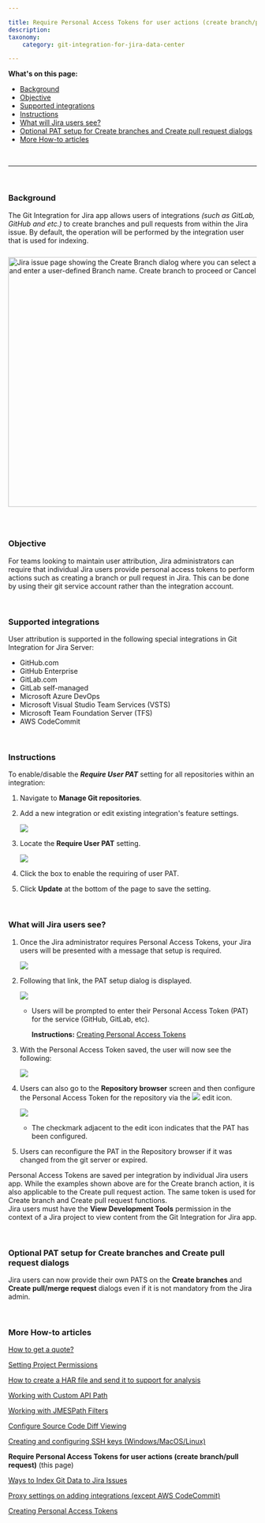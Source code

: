```yaml
---

title: Require Personal Access Tokens for user actions (create branch/pull request)
description:
taxonomy:
    category: git-integration-for-jira-data-center

---
```


<!-- how to -->

**What's on this page:**
- [Background](#background)
- [Objective](#objective)
- [Supported integrations](#supported-integrations)
- [Instructions](#instructions)
- [What will Jira users see?](#what-will-jira-users-see)
- [Optional PAT setup for Create branches and Create pull request dialogs](#optional-pat-setup-for-create-branches-and-create-pull-request-dialogs)
- [More How-to articles](#more-how-to-articles)

&nbsp;
* * *
&nbsp;

### Background

The Git Integration for Jira app allows users of integrations _(such as GitLab, GitHub and etc.)_ to create branches and pull requests from within the Jira issue. By default, the operation will be performed by the integration user that is used for indexing.

<img src='/wp-content/uploads/gij-jira-server-create-branch-example-01.png' width=680 height=506 alt='Jira issue page showing the Create Branch dialog where you can select a Repository, Base Branch and enter a user-defined Branch name. Create branch to proceed or Cancel to disregard.' style='display:block;margin:25px auto;max-width:100%'/>

&nbsp;

### Objective

For teams looking to maintain user attribution, Jira administrators can require that individual Jira users provide personal access tokens to perform actions such as creating a branch or pull request in Jira. This can be done by using their git service account rather than the integration account.

&nbsp;

### Supported integrations

User attribution is supported in the following special integrations in Git Integration for Jira Server:

*   GitHub.com
*   GitHub Enterprise
*   GitLab.com
*   GitLab self-managed
*   Microsoft Azure DevOps
*   Microsoft Visual Studio Team Services (VSTS)
*   Microsoft Team Foundation Server (TFS)
*   AWS CodeCommit

&nbsp;

### Instructions

To enable/disable the _**Require User PAT**_ setting for all repositories within an integration:

1.  Navigate to **Manage Git repositories**.

2.  Add a new integration or edit existing integration's feature settings.

    ![](/wp-content/uploads/gij-gitserver-webhook-cfg-edit-features-settings-sel-c.png)

3.  Locate the **Require User PAT** setting.

    ![](/wp-content/uploads/gij-gitserver-edit-features-cfg-reqUserPAT-sel-c.png)

4.  Click the box to enable the requiring of user PAT.

5.  Click **Update** at the bottom of the page to save the setting.

&nbsp;

### What will Jira users see?

1.  Once the Jira administrator requires Personal Access Tokens, your Jira users will be presented with a message that setup is required.

    ![](/wp-content/uploads/gij-gitserver-create-branch-dlg-start-c.png)

2.  Following that link, the PAT setup dialog is displayed.

    ![](/wp-content/uploads/gij-gitserver-setup-pat-dlg-c.png)

    *   Users will be prompted to enter their Personal Access Token (PAT) for the service (GitHub, GitLab, etc).

        **Instructions:** [Creating Personal Access Tokens](/git-integration-for-jira-data-center/Creating-Personal-Access-Tokens-gij-self-managed)

3.  With the Personal Access Token saved, the user will now see the following:

    ![](/wp-content/uploads/gij-gitserver-create-branch-dlg-use-pat-sel-c.png)

4.  Users can also go to the **Repository browser** screen and then configure the Personal Access Token for the repository via the ![](gij-edit-icon-dark.png) edit icon.

    ![](/wp-content/uploads/gij-gitserver-repo-browser-PAT-col-sel-c.png)

    *   The checkmark adjacent to the edit icon indicates that the PAT has been configured.

5.  Users can reconfigure the PAT in the Repository browser if it was changed from the git server or expired.

<div class="bbb-callout bbb--info">
    <div class="irow">
    <div class="ilogobox">
        <span class="logoimg"></span>
    </div>
    <div class="imsgbox">
        Personal Access Tokens are saved per integration by individual Jira users app. While the examples shown above are for the Create branch action, it is also applicable to the Create pull request action. The same token is used for Create branch and Create pull request functions.
    </div>
    </div>
</div>

<div class="bbb-callout bbb--alert">
    <div class="irow">
    <div class="ilogobox">
        <span class="logoimg"></span>
    </div>
    <div class="imsgbox">
        Jira users must have the <b>View Development Tools</b> permission in the context of a Jira project to view content from the Git Integration for Jira app.
    </div>
    </div>
</div>

&nbsp;

### Optional PAT setup for Create branches and Create pull request dialogs

Jira users can now provide their own PATS on the **Create branches** and **Create pull/merge request** dialogs even if it is not mandatory from the Jira admin.

&nbsp;

### More How-to articles

[How to get a quote?](/git-integration-for-jira-data-center/how-to-get-a-quote-gij-self-managed/)

[Setting Project Permissions](/git-integration-for-jira-data-center/Setting-Project-Permissions-gij-self-managed)

[How to create a HAR file and send it to support for analysis](/git-integration-for-jira-data-center/how-to-create-a-har-file-and-send-it-to-support-for-analysis-gij-self-managed/)

[Working with Custom API Path](/git-integration-for-jira-data-center/Working-with-Custom-API-Path-gij-self-managed)

[Working with JMESPath Filters](/git-integration-for-jira-data-center/Working-with-JMESPath-Filters-gij-self-managed)

[Configure Source Code Diff Viewing](/git-integration-for-jira-data-center/configure-source-code-diff-viewing-gij-self-managed)

[Creating and configuring SSH keys (Windows/MacOS/Linux)](/git-integration-for-jira-data-center/creating-and-configuring-ssh-keys-windows-macos-linux-gij-self-managed)

**Require Personal Access Tokens for user actions (create branch/pull request)** (this page)

[Ways to Index Git Data to Jira Issues](/git-integration-for-jira-data-center/Ways-to-Index-Git-Data-to-Jira-Issues-gij-self-managed)

[Proxy settings on adding integrations (except AWS CodeCommit)](/git-integration-for-jira-data-center/Proxy-settings-on-adding-integrations-(except-AWS-CodeCommit)-gij-self-managed)

[Creating Personal Access Tokens](/git-integration-for-jira-data-center/Creating-Personal-Access-Tokens-gij-self-managed)



